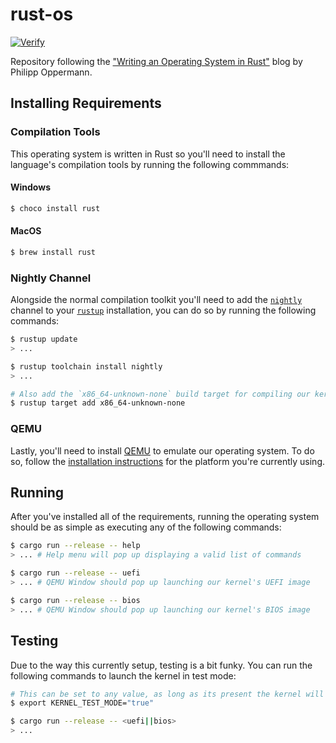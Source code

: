 # rust-os

[![Verify](https://github.com/c1m50c/rust-os/actions/workflows/verify.yaml/badge.svg?branch=main&event=push)](https://github.com/c1m50c/rust-os/actions/workflows/verify.yaml)

Repository following the ["Writing an Operating System in Rust"] blog by Philipp Oppermann. 

["Writing an Operating System in Rust"]: https://os.phil-opp.com/

## Installing Requirements

### Compilation Tools

This operating system is written in Rust so you'll need to install the language's compilation tools by running the following commmands:

#### Windows

```bash
$ choco install rust
```

#### MacOS

```bash
$ brew install rust
```

### Nightly Channel

Alongside the normal compilation toolkit you'll need to add the [`nightly`] channel to your [`rustup`] installation, you can do so by running the following commands:

```bash
$ rustup update
> ...

$ rustup toolchain install nightly
> ...

# Also add the `x86_64-unknown-none` build target for compiling our kernel.
$ rustup target add x86_64-unknown-none
```

[`rustup`]: https://rust-lang.github.io/rustup/index.html
[`nightly`]: https://rust-lang.github.io/rustup/concepts/channels.html#working-with-nightly-rust

### QEMU

Lastly, you'll need to install [QEMU] to emulate our operating system. To do so, follow the [installation instructions] for the platform you're currently using.

[QEMU]: https://www.qemu.org/
[installation instructions]: https://www.qemu.org/download/

## Running

After you've installed all of the requirements, running the operating system should be as simple as executing any of the following commands:

```bash
$ cargo run --release -- help
> ... # Help menu will pop up displaying a valid list of commands

$ cargo run --release -- uefi
> ... # QEMU Window should pop up launching our kernel's UEFI image

$ cargo run --release -- bios
> ... # QEMU Window should pop up launching our kernel's BIOS image
```

## Testing

Due to the way this currently setup, testing is a bit funky. You can run the following commands to launch the kernel in test mode:

```bash
# This can be set to any value, as long as its present the kernel will be compiled in test mode.
$ export KERNEL_TEST_MODE="true"

$ cargo run --release -- <uefi||bios>
> ...
```